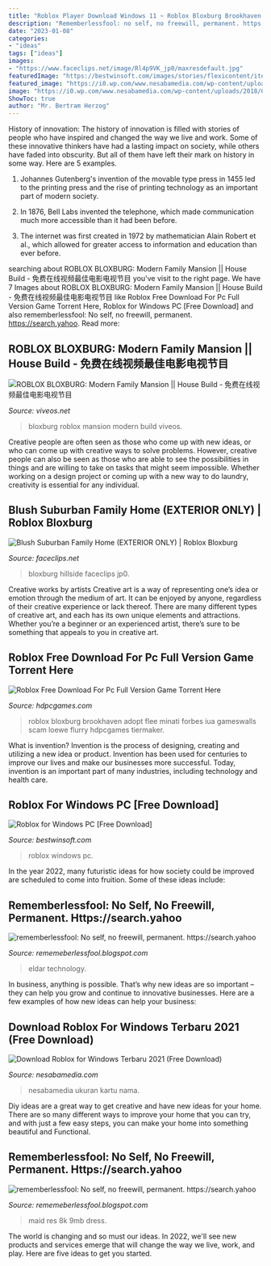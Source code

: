 ```yaml
---
title: "Roblox Player Download Windows 11 ~ Roblox Bloxburg Brookhaven Adopt Flee Minati Forbes Iua Gameswalls Scam Loewe Flurry Hdpcgames Tiermaker"
description: "Rememberlessfool: no self, no freewill, permanent. https://search.yahoo"
date: "2023-01-08"
categories:
- "ideas"
tags: ["ideas"]
images:
- "https://www.faceclips.net/image/Rl4p9VK_jp0/maxresdefault.jpg"
featuredImage: "https://bestwinsoft.com/images/stories/flexicontent/item_792_field_20/l_roblox_04.jpg"
featured_image: "https://i0.wp.com/www.nesabamedia.com/wp-content/uploads/2018/09/Featured-Roblox.png?fit=680%2C350&amp;ssl=1"
image: "https://i0.wp.com/www.nesabamedia.com/wp-content/uploads/2018/09/Featured-Roblox.png?fit=680%2C350&amp;ssl=1"
ShowToc: true
author: "Mr. Bertram Herzog"
---
```



History of innovation:
The history of innovation is filled with stories of people who have inspired and changed the way we live and work. Some of these innovative thinkers have had a lasting impact on society, while others have faded into obscurity. But all of them have left their mark on history in some way. Here are 5 examples.
1) Johannes Gutenberg's invention of the movable type press in 1455 led to the printing press and the rise of printing technology as an important part of modern society.

2) In 1876, Bell Labs invented the telephone, which made communication much more accessible than it had been before.

3) The internet was first created in 1972 by mathematician Alain Robert et al., which allowed for greater access to information and education than ever before.

	

		
searching about ROBLOX BLOXBURG: Modern Family Mansion || House Build - 免费在线视频最佳电影电视节目 you've visit to the right page. We have 7 Images about ROBLOX BLOXBURG: Modern Family Mansion || House Build - 免费在线视频最佳电影电视节目 like Roblox Free Download For Pc Full Version Game Torrent Here, Roblox for Windows PC [Free Download] and also rememberlessfool: No self, no freewill, permanent. https://search.yahoo. Read more:
		
    
## ROBLOX BLOXBURG: Modern Family Mansion || House Build - 免费在线视频最佳电影电视节目

<img loading=lazy src="https://www.viveos.net/image/BcLqmS3w47c/maxresdefault.jpg" onerror="this.onerror=null;this.src='https://tse2.mm.bing.net/th?id=OIP.dFoowHF5a__ZS_4xVQeXoAHaEK&amp;pid=15.1';" alt="ROBLOX BLOXBURG: Modern Family Mansion || House Build - 免费在线视频最佳电影电视节目">

_Source: viveos.net_

>bloxburg roblox mansion modern build viveos. 

	

Creative people are often seen as those who come up with new ideas, or who can come up with creative ways to solve problems. However, creative people can also be seen as those who are able to see the possibilities in things and are willing to take on tasks that might seem impossible. Whether working on a design project or coming up with a new way to do laundry, creativity is essential for any individual.

    
## Blush Suburban Family Home (EXTERIOR ONLY) | Roblox Bloxburg

<img loading=lazy src="https://www.faceclips.net/image/Rl4p9VK_jp0/maxresdefault.jpg" onerror="this.onerror=null;this.src='https://tse4.mm.bing.net/th?id=OIP.1AwxCRWSV8Vdn3nCOj4MrgHaEK&amp;pid=15.1';" alt="Blush Suburban Family Home (EXTERIOR ONLY) | Roblox Bloxburg">

_Source: faceclips.net_

>bloxburg hillside faceclips jp0. 

	

Creative works by artists
Creative art is a way of representing one’s idea or emotion through the medium of art. It can be enjoyed by anyone, regardless of their creative experience or lack thereof. There are many different types of creative art, and each has its own unique elements and attractions. Whether you’re a beginner or an experienced artist, there’s sure to be something that appeals to you in creative art.

    
## Roblox Free Download For Pc Full Version Game Torrent Here

<img loading=lazy src="https://hdpcgames.com/wp-content/uploads/2020/12/roblox-download-for-pc-2048x1154.jpg" onerror="this.onerror=null;this.src='https://tse2.mm.bing.net/th?id=OIP.1Qabc6sTdiLkZ_UBF7aahgHaEL&amp;pid=15.1';" alt="Roblox Free Download For Pc Full Version Game Torrent Here">

_Source: hdpcgames.com_

>roblox bloxburg brookhaven adopt flee minati forbes iua gameswalls scam loewe flurry hdpcgames tiermaker. 

	

What is invention?
Invention is the process of designing, creating and utilizing a new idea or product. Invention has been used for centuries to improve our lives and make our businesses more successful. Today, invention is an important part of many industries, including technology and health care.

    
## Roblox For Windows PC [Free Download]

<img loading=lazy src="https://bestwinsoft.com/images/stories/flexicontent/item_792_field_20/l_roblox_04.jpg" onerror="this.onerror=null;this.src='https://tse4.mm.bing.net/th?id=OIP.4iobNN4PZUnX37-x4wzLigHaG7&amp;pid=15.1';" alt="Roblox for Windows PC [Free Download]">

_Source: bestwinsoft.com_

>roblox windows pc. 

	

In the year 2022, many futuristic ideas for how society could be improved are scheduled to come into fruition. Some of these ideas include: 

    
## Rememberlessfool: No Self, No Freewill, Permanent. Https://search.yahoo

<img loading=lazy src="https://cascade.madmimi.com/bulk_images/7943547/feature-720191104-31990-qrqj4.jpg?1572872560" onerror="this.onerror=null;this.src='https://tse2.mm.bing.net/th?id=OIP.nKy18lP0HYfEfMPo0NNlfgHaD1&amp;pid=15.1';" alt="rememberlessfool: No self, no freewill, permanent. https://search.yahoo">

_Source: rememeberlessfool.blogspot.com_

>eldar technology. 

	

In business, anything is possible. That’s why new ideas are so important – they can help you grow and continue to innovative businesses. Here are a few examples of how new ideas can help your business: 

    
## Download Roblox For Windows Terbaru 2021 (Free Download)

<img loading=lazy src="https://i0.wp.com/www.nesabamedia.com/wp-content/uploads/2018/09/Featured-Roblox.png?fit=680%2C350&amp;ssl=1" onerror="this.onerror=null;this.src='https://tse3.mm.bing.net/th?id=OIP.UXTa0M_hDLsgbBpFMwf2OwHaDz&amp;pid=15.1';" alt="Download Roblox for Windows Terbaru 2021 (Free Download)">

_Source: nesabamedia.com_

>nesabamedia ukuran kartu nama. 

	

Diy ideas are a great way to get creative and have new ideas for your home. There are so many different ways to improve your home that you can try, and with just a few easy steps, you can make your home into something beautiful and Functional.

    
## Rememberlessfool: No Self, No Freewill, Permanent. Https://search.yahoo

<img loading=lazy src="https://staticdelivery.nexusmods.com/mods/2531/images/thumbnails/1347/1347-1560953783-887121256.jpeg" onerror="this.onerror=null;this.src='https://tse2.mm.bing.net/th?id=OIP.f_f6vNh0_HpaNYhJAzW-GAAAAA&amp;pid=15.1';" alt="rememberlessfool: No self, no freewill, permanent. https://search.yahoo">

_Source: rememeberlessfool.blogspot.com_

>maid res 8k 9mb dress. 

	

The world is changing and so must our ideas. In 2022, we'll see new products and services emerge that will change the way we live, work, and play. Here are five ideas to get you started.

